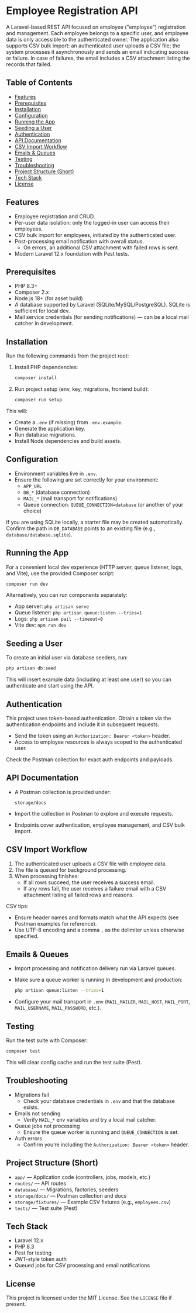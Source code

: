 # Employee Registration API

A Laravel-based REST API focused on employee ("employee") registration and management. Each employee belongs to a specific user, and employee data is only accessible to the authenticated owner. The application also supports CSV bulk import: an authenticated user uploads a CSV file; the system processes it asynchronously and sends an email indicating success or failure. In case of failures, the email includes a CSV attachment listing the records that failed.


## Table of Contents
- [Features](#features)
- [Prerequisites](#prerequisites)
- [Installation](#installation)
- [Configuration](#configuration)
- [Running the App](#running-the-app)
- [Seeding a User](#seeding-a-user)
- [Authentication](#authentication)
- [API Documentation](#api-documentation)
- [CSV Import Workflow](#csv-import-workflow)
- [Emails & Queues](#emails--queues)
- [Testing](#testing)
- [Troubleshooting](#troubleshooting)
- [Project Structure (Short)](#project-structure-short)
- [Tech Stack](#tech-stack)
- [License](#license)


## Features
- Employee registration and CRUD.
- Per-user data isolation: only the logged-in user can access their employees.
- CSV bulk import for employees, initiated by the authenticated user.
- Post-processing email notification with overall status.
  - On errors, an additional CSV attachment with failed rows is sent.
- Modern Laravel 12.x foundation with Pest tests.


## Prerequisites
- PHP 8.3+
- Composer 2.x
- Node.js 18+ (for asset build)
- A database supported by Laravel (SQLite/MySQL/PostgreSQL). SQLite is sufficient for local dev.
- Mail service credentials (for sending notifications) — can be a local mail catcher in development.


## Installation
Run the following commands from the project root:

1. Install PHP dependencies:

   ```bash
   composer install
   ```

2. Run project setup (env, key, migrations, frontend build):

   ```bash
   composer run setup
   ```

This will:
- Create a `.env` (if missing) from `.env.example`.
- Generate the application key.
- Run database migrations.
- Install Node dependencies and build assets.


## Configuration
- Environment variables live in `.env`.
- Ensure the following are set correctly for your environment:
  - `APP_URL`
  - `DB_*` (database connection)
  - `MAIL_*` (mail transport for notifications)
  - Queue connection: `QUEUE_CONNECTION=database` (or another of your choice)

If you are using SQLite locally, a starter file may be created automatically. Confirm the path in `DB_DATABASE` points to an existing file (e.g., `database/database.sqlite`).


## Running the App
For a convenient local dev experience (HTTP server, queue listener, logs, and Vite), use the provided Composer script:

```bash
composer run dev
```

Alternatively, you can run components separately:
- App server: `php artisan serve`
- Queue listener: `php artisan queue:listen --tries=1`
- Logs: `php artisan pail --timeout=0`
- Vite dev: `npm run dev`


## Seeding a User
To create an initial user via database seeders, run:

```bash
php artisan db:seed
```

This will insert example data (including at least one user) so you can authenticate and start using the API.


## Authentication
This project uses token-based authentication. Obtain a token via the authentication endpoints and include it in subsequent requests.

- Send the token using an `Authorization: Bearer <token>` header.
- Access to employee resources is always scoped to the authenticated user.

Check the Postman collection for exact auth endpoints and payloads.


## API Documentation
- A Postman collection is provided under:

  ```
  storage/docs
  ```

- Import the collection in Postman to explore and execute requests.
- Endpoints cover authentication, employee management, and CSV bulk import.


## CSV Import Workflow
1. The authenticated user uploads a CSV file with employee data.
2. The file is queued for background processing.
3. When processing finishes:
   - If all rows succeed, the user receives a success email.
   - If any rows fail, the user receives a failure email with a CSV attachment listing all failed rows and reasons.

CSV tips:
- Ensure header names and formats match what the API expects (see Postman examples for reference).
- Use UTF-8 encoding and a comma `,` as the delimiter unless otherwise specified.


## Emails & Queues
- Import processing and notification delivery run via Laravel queues.
- Make sure a queue worker is running in development and production:

  ```bash
  php artisan queue:listen --tries=1
  ```

- Configure your mail transport in `.env` (`MAIL_MAILER`, `MAIL_HOST`, `MAIL_PORT`, `MAIL_USERNAME`, `MAIL_PASSWORD`, etc.).


## Testing
Run the test suite with Composer:

```bash
composer test
```

This will clear config cache and run the test suite (Pest).


## Troubleshooting
- Migrations fail
  - Check your database credentials in `.env` and that the database exists.
- Emails not sending
  - Verify `MAIL_*` env variables and try a local mail catcher.
- Queue jobs not processing
  - Ensure the queue worker is running and `QUEUE_CONNECTION` is set.
- Auth errors
  - Confirm you’re including the `Authorization: Bearer <token>` header.


## Project Structure (Short)
- `app/` — Application code (controllers, jobs, models, etc.)
- `routes/` — API routes
- `database/` — Migrations, factories, seeders
- `storage/docs/` — Postman collection and docs
- `storage/fixtures/` — Example CSV fixtures (e.g., `employees.csv`)
- `tests/` — Test suite (Pest)


## Tech Stack
- Laravel 12.x
- PHP 8.3
- Pest for testing
- JWT-style token auth
- Queued jobs for CSV processing and email notifications


## License
This project is licensed under the MIT License. See the `LICENSE` file if present.
